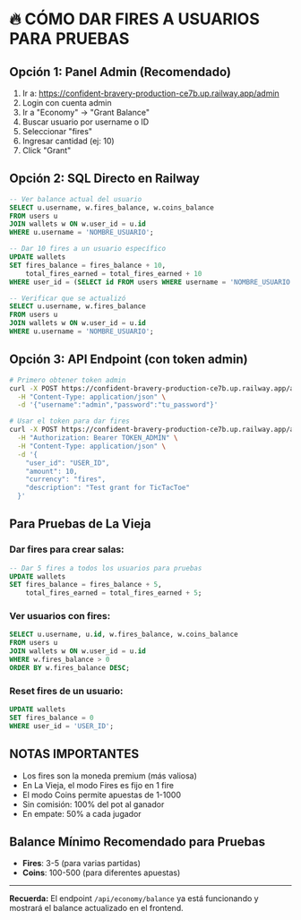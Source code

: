 # 🔥 CÓMO DAR FIRES A USUARIOS PARA PRUEBAS

## Opción 1: Panel Admin (Recomendado)

1. Ir a: https://confident-bravery-production-ce7b.up.railway.app/admin
2. Login con cuenta admin
3. Ir a "Economy" → "Grant Balance"
4. Buscar usuario por username o ID
5. Seleccionar "fires" 
6. Ingresar cantidad (ej: 10)
7. Click "Grant"

## Opción 2: SQL Directo en Railway

```sql
-- Ver balance actual del usuario
SELECT u.username, w.fires_balance, w.coins_balance 
FROM users u 
JOIN wallets w ON w.user_id = u.id 
WHERE u.username = 'NOMBRE_USUARIO';

-- Dar 10 fires a un usuario específico
UPDATE wallets 
SET fires_balance = fires_balance + 10,
    total_fires_earned = total_fires_earned + 10
WHERE user_id = (SELECT id FROM users WHERE username = 'NOMBRE_USUARIO');

-- Verificar que se actualizó
SELECT u.username, w.fires_balance 
FROM users u 
JOIN wallets w ON w.user_id = u.id 
WHERE u.username = 'NOMBRE_USUARIO';
```

## Opción 3: API Endpoint (con token admin)

```bash
# Primero obtener token admin
curl -X POST https://confident-bravery-production-ce7b.up.railway.app/api/auth/login \
  -H "Content-Type: application/json" \
  -d '{"username":"admin","password":"tu_password"}'

# Usar el token para dar fires
curl -X POST https://confident-bravery-production-ce7b.up.railway.app/api/economy/admin/grant \
  -H "Authorization: Bearer TOKEN_ADMIN" \
  -H "Content-Type: application/json" \
  -d '{
    "user_id": "USER_ID",
    "amount": 10,
    "currency": "fires",
    "description": "Test grant for TicTacToe"
  }'
```

## Para Pruebas de La Vieja

### Dar fires para crear salas:
```sql
-- Dar 5 fires a todos los usuarios para pruebas
UPDATE wallets 
SET fires_balance = fires_balance + 5,
    total_fires_earned = total_fires_earned + 5;
```

### Ver usuarios con fires:
```sql
SELECT u.username, u.id, w.fires_balance, w.coins_balance
FROM users u
JOIN wallets w ON w.user_id = u.id
WHERE w.fires_balance > 0
ORDER BY w.fires_balance DESC;
```

### Reset fires de un usuario:
```sql
UPDATE wallets 
SET fires_balance = 0
WHERE user_id = 'USER_ID';
```

## NOTAS IMPORTANTES

- Los fires son la moneda premium (más valiosa)
- En La Vieja, el modo Fires es fijo en 1 fire
- El modo Coins permite apuestas de 1-1000
- Sin comisión: 100% del pot al ganador
- En empate: 50% a cada jugador

## Balance Mínimo Recomendado para Pruebas

- **Fires**: 3-5 (para varias partidas)
- **Coins**: 100-500 (para diferentes apuestas)

---

**Recuerda:** El endpoint `/api/economy/balance` ya está funcionando y mostrará el balance actualizado en el frontend.

